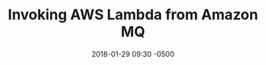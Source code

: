 ---
layout: post
title: Invoking AWS Lambda from Amazon MQ
date: 2018-01-29 09:30 -0500
summary: Message brokers can be used to solve a number of needs in enterprise architectures, including managing workload queues and broadcasting messages to a number of subscribers. Amazon MQ is a managed message broker service for Apache ActiveMQ that makes it easy to set up and operate message brokers in the cloud. This posts describes invoking AWS Lambda from queues and topics.
redirect_link: https://aws.amazon.com/blogs/compute/invoking-aws-lambda-from-amazon-mq/
---